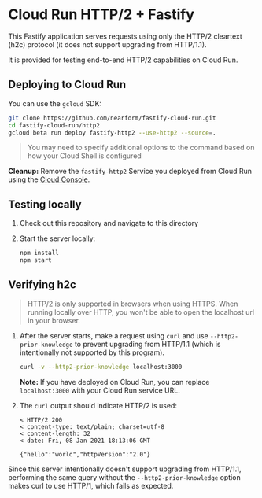 # Cloud Run HTTP/2 + Fastify

This Fastify application serves requests using only the HTTP/2 cleartext (h2c)
protocol (it does not support upgrading from HTTP/1.1).

It is provided for testing end-to-end HTTP/2 capabilities on Cloud Run.

## Deploying to Cloud Run

You can use the `gcloud` SDK:

```sh
git clone https://github.com/nearform/fastify-cloud-run.git
cd fastify-cloud-run/http2
gcloud beta run deploy fastify-http2 --use-http2 --source=.
```

> You may need to specify additional options to the command based on how your Cloud Shell is configured

**Cleanup:** Remove the `fastify-http2` Service you deployed from Cloud Run
using the [Cloud Console](https://console.cloud.google.com/run).

## Testing locally

1. Check out this repository and navigate to this directory

1. Start the server locally:

   ```sh
   npm install
   npm start
   ```

## Verifying h2c

> HTTP/2 is only supported in browsers when using HTTPS. When running locally over HTTP, you won't be able to open the localhost url in your browser.

1.  After the server starts, make a request using `curl` and use
    `--http2-prior-knowledge` to prevent upgrading from HTTP/1.1 (which is
    intentionally not supported by this program).

    ```sh
    curl -v --http2-prior-knowledge localhost:3000
    ```

    **Note:** If you have deployed on Cloud Run, you can replace `localhost:3000` with your Cloud Run service URL.

1.  The `curl` output should indicate HTTP/2 is used:

    ```text
    < HTTP/2 200
    < content-type: text/plain; charset=utf-8
    < content-length: 32
    < date: Fri, 08 Jan 2021 18:13:06 GMT

    {"hello":"world","httpVersion":"2.0"}
    ```

Since this server intentionally doesn't support upgrading from HTTP/1.1,
performing the same query without the `--http2-prior-knowledge` option makes
curl to use HTTP/1, which fails as expected.
